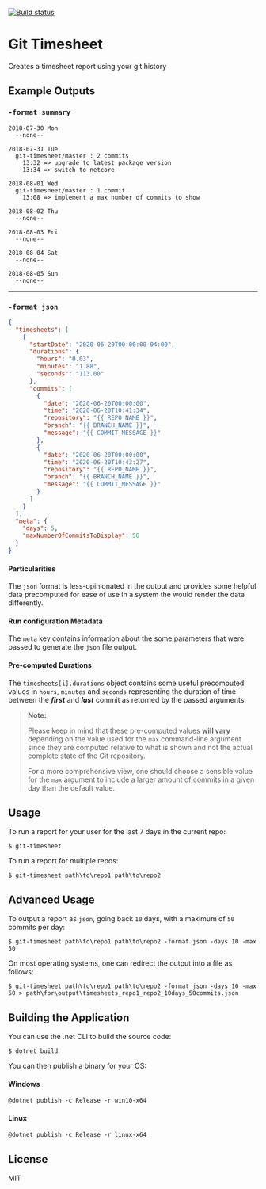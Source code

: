 [![Build status](https://ci.appveyor.com/api/projects/status/8mmlr37e0khup7wc/branch/master?svg=true)](https://ci.appveyor.com/project/richorama/gittimesheet/branch/master)

# Git Timesheet

Creates a timesheet report using your git history

## Example Outputs

### `-format summary`

```shell
2018-07-30 Mon
  --none--

2018-07-31 Tue
  git-timesheet/master : 2 commits
    13:32 => upgrade to latest package version
    13:34 => switch to netcore

2018-08-01 Wed
  git-timesheet/master : 1 commit
    13:08 => implement a max number of commits to show

2018-08-02 Thu
  --none--

2018-08-03 Fri
  --none--

2018-08-04 Sat
  --none--

2018-08-05 Sun
  --none--
```

---

### `-format json`

```json
{
  "timesheets": [
    {
      "startDate": "2020-06-20T00:00:00-04:00",
      "durations": {
        "hours": "0.03",
        "minutes": "1.88",
        "seconds": "113.00"
      },
      "commits": [
        {
          "date": "2020-06-20T00:00:00",
          "time": "2020-06-20T10:41:34",
          "repository": "{{ REPO_NAME }}",
          "branch": "{{ BRANCH_NAME }}",
          "message": "{{ COMMIT_MESSAGE }}"
        },
        {
          "date": "2020-06-20T00:00:00",
          "time": "2020-06-20T10:43:27",
          "repository": "{{ REPO_NAME }}",
          "branch": "{{ BRANCH_NAME }}",
          "message": "{{ COMMIT_MESSAGE }}"
        }
      ]
    }
  ],
  "meta": {
    "days": 5,
    "maxNumberOfCommitsToDisplay": 50
  }
}
```

#### Particularities
The `json` format is less-opinionated in the output and provides some helpful data precomputed for ease of use in a system the would render the data differently.

#### Run configuration Metadata
The `meta` key contains information about the some parameters that were passed to generate the `json` file output.

#### Pre-computed Durations
The `timesheets[i].durations` object contains some useful precomputed values in `hours`, `minutes` and `seconds` representing the duration of time between the ***first*** and ***last*** commit as returned by the passed arguments.

> **Note:**
>
> Please keep in mind that these pre-computed values **will vary** depending on the value used for the `max` command-line argument since they are computed relative to what is shown and not the actual complete state of the Git repository.
>
>For a more comprehensive view, one should choose a sensible value for the `max` argument to include a larger amount of commits in a given day than the default value.

## Usage

To run a report for your user for the last 7 days in the current repo:

```shell
$ git-timesheet
```

To run a report for multiple repos:

```shell
$ git-timesheet path\to\repo1 path\to\repo2
```

## Advanced Usage

To output a report as `json`, going back `10` days, with a maximum of `50` commits per day:

```shell
$ git-timesheet path\to\repo1 path\to\repo2 -format json -days 10 -max 50
```

On most operating systems, one can redirect the output into a file as follows:

```shell
$ git-timesheet path\to\repo1 path\to\repo2 -format json -days 10 -max 50 > path\for\output\timesheets_repo1_repo2_10days_50commits.json
```

## Building the Application

You can use the .net CLI to build the source code:

```shell
$ dotnet build
```

You can then publish a binary for your OS:

#### Windows

```shell
@dotnet publish -c Release -r win10-x64 
```

#### Linux

```shell
@dotnet publish -c Release -r linux-x64 
```

## License

MIT

